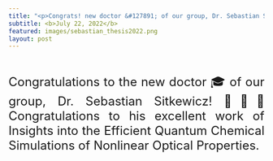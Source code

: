 ```yaml
---
title: "<p>Congrats! new doctor &#127891; of our group, Dr. Sebastian Sitkewicz &#127881;&#127881;&#127881;</p>"
subtitle: <b>July 22, 2022</b>
featured: images/sebastian_thesis2022.png
layout: post
---
```


<br>
<P ALIGN="justify"> <font size="5"> Congratulations to the new doctor &#127891; of our group,  	
Dr. Sebastian Sitkewicz! &#127881;&#127881;&#127881; Congratulations to his excellent work of Insights into
the Efficient Quantum Chemical Simulations of Nonlinear Optical Properties.</font></p>
